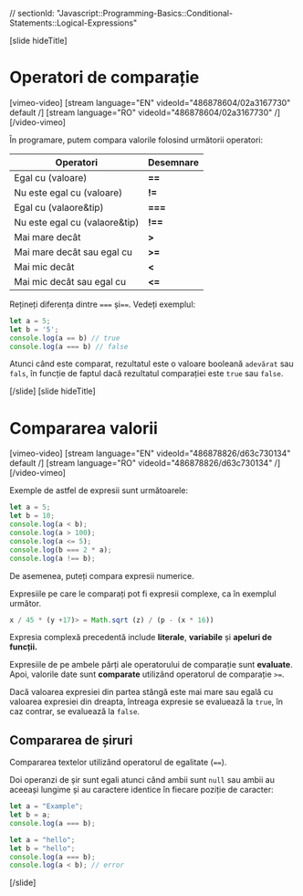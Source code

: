 // sectionId: "Javascript::Programming-Basics::Conditional-Statements::Logical-Expressions"

[slide hideTitle]

# Operatori de comparație

[vimeo-video]
[stream language="EN" videoId="486878604/02a3167730" default /]
[stream language="RO" videoId="486878604/02a3167730"  /]
[/video-vimeo]

În programare, putem compara valorile folosind următorii operatori:

| **Operatori** | **Desemnare** |
|---|---|
| Egal cu (valoare) |   **==** |
| Nu este egal cu (valoare) |   **!=** |
| Egal cu  (valaore&tip) |   **===** |
| Nu este egal cu (valaore&tip) |   **!==** |
| Mai mare decât |   **>** |
| Mai mare decât sau egal cu |   **>=** |
| Mai mic decât |   **<** |
| Mai mic decât sau egal cu |   **<=** |

Rețineți diferența dintre `===` și`==`.
Vedeți exemplul:

```js live
let a = 5;
let b = '5';
console.log(a == b) // true
console.log(a === b) // false
```

Atunci când este comparat, rezultatul este o valoare booleană `adevărat` sau `fals`, în funcție de faptul dacă rezultatul comparației este `true` sau `false`.

[/slide]
[slide hideTitle]

# Compararea valorii

[vimeo-video]
[stream language="EN" videoId="486878826/d63c730134" default /]
[stream language="RO" videoId="486878826/d63c730134"  /]
[/video-vimeo]

Exemple de astfel de expresii sunt următoarele:
```js live
let a = 5;
let b = 10;
console.log(a < b);
console.log(a > 100);
console.log(a <= 5);
console.log(b === 2 * a);
console.log(a !== b);
```

De asemenea, puteți compara expresii numerice.

Expresiile pe care le comparați pot fi expresii complexe, ca în exemplul următor.

``` js live
x / 45 * (y +17)> = Math.sqrt (z) / (p - (x * 16))
```

Expresia complexă precedentă include **literale**, **variabile** și **apeluri de funcții.**

Expresiile de pe ambele părți ale operatorului de comparație sunt **evaluate**. Apoi, valorile date sunt **comparate** utilizând operatorul de comparație `>=`.

Dacă valoarea expresiei din partea stângă este mai mare sau egală cu valoarea expresiei din dreapta, întreaga expresie se evaluează la `true`, în caz contrar, se evaluează la `false`.

## Compararea de șiruri

Compararea textelor utilizând operatorul de egalitate (`==`).

Doi operanzi de șir sunt egali atunci când ambii sunt `null` sau ambii au aceeași lungime și au caractere identice în fiecare poziție de caracter:

```js live
let a = "Examplе";
let b = a;
console.log(a === b);
```

```js
let a = "hello";
let b = "hello";
console.log(a === b);
console.log(a < b); // error
```
[/slide]
